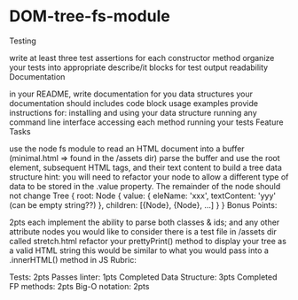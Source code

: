 # DOM-tree-fs-module

Testing

write at least three test assertions for each constructor method
organize your tests into appropriate describe/it blocks for test output readability
Documentation

in your README, write documentation for you data structures
your documentation should includes code block usage examples
provide instructions for:
installing and using your data structure
running any command line interface
accessing each method
running your tests
Feature Tasks

use the node fs module to read an HTML document into a buffer (minimal.html => found in the /assets dir)
parse the buffer and use the root <html> element, subsequent HTML tags, and their text content to build a tree data structure
hint: you will need to refactor your node to allow a different type of data to be stored in the .value property. The remainder of the node should not change
  Tree {
    root: Node {
      value: {
        eleName: 'xxx',
        textContent: 'yyy' (can be empty string??)
      },
      children: [{Node}, {Node}, ...]
    }
  }
Bonus Points:

2pts each
implement the ability to parse both classes & ids; and any other attribute nodes you would like to consider
there is a test file in /assets dir called stretch.html
refactor your prettyPrint() method to display your tree as a valid HTML string
this would be similar to what you would pass into a .innerHTML() method in JS
Rubric:

Tests: 2pts
Passes linter: 1pts
Completed Data Structure: 3pts
Completed FP methods: 2pts
Big-O notation: 2pts
